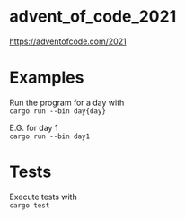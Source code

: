 # advent_of_code_2021
https://adventofcode.com/2021

# Examples
Run the program for a day with  
` cargo run --bin day{day} `

E.G. for day 1  
` cargo run --bin day1 `

# Tests
Execute tests with  
` cargo test `

